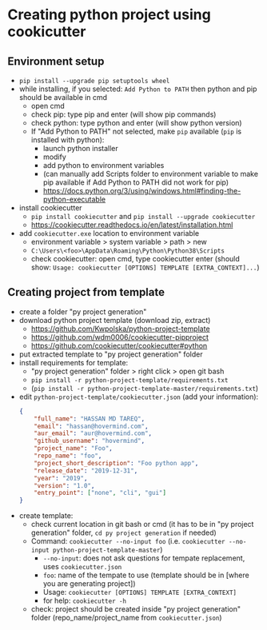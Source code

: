 # Creating python project using cookicutter

## Environment setup
* `pip install --upgrade pip setuptools wheel`
* while installing, if you selected: `Add Python to PATH` then python and pip should be available in cmd
  * open cmd
  * check pip: type pip and enter (will show pip commands)
  * check python: type python and enter (will show python version)
  * If "Add Python to PATH" not selected, make `pip` available (`pip` is installed with python):
    * launch python installer
    * modify
    * add python to environment variables
    * (can manually add Scripts folder to environment variable to make pip available if Add Python to PATH did not work for pip)
    * https://docs.python.org/3/using/windows.html#finding-the-python-executable
* install cookiecutter
  * `pip install cookiecutter` and `pip install --upgrade cookiecutter`
  * https://cookiecutter.readthedocs.io/en/latest/installation.html
* add `cookiecutter.exe` location to environment variable
  * environment variable > system variable > path > new 
  * `C:\Users\<foo>\AppData\Roaming\Python\Python38\Scripts`
  * check cookiecutter: open cmd, type cookiecutter enter (should show: `Usage: cookiecutter [OPTIONS] TEMPLATE [EXTRA_CONTEXT]...`)

## Creating project from template
* create a folder "py project generation"
* download python project template (download zip, extract)
  * https://github.com/Kwpolska/python-project-template
  * https://github.com/wdm0006/cookiecutter-pipproject
  * https://github.com/cookiecutter/cookiecutter#python
* put extracted template to "py project generation" folder
* install requirements for template:
  * "py project generation" folder > right click > open git bash
  * `pip install -r python-project-template/requirements.txt`
  * (`pip install -r python-project-template-master/requirements.txt`)
* edit `python-project-template/cookiecutter.json` (add your information):
	```json
	{
		"full_name": "HASSAN MD TAREQ",
		"email": "hassan@hovermind.com",
		"aur_email": "aur@hovermind.com",
		"github_username": "hovermind",
		"project_name": "Foo",
		"repo_name": "foo",
		"project_short_description": "Foo python app",
		"release_date": "2019-12-31",
		"year": "2019",
		"version": "1.0",
		"entry_point": ["none", "cli", "gui"]
	}
	```
* create template:
  * check current location in git bash or cmd (it has to be in "py project generation" folder, `cd py project generation` if needed)
  * Command: `cookiecutter --no-input foo` (i.e. `cookiecutter --no-input python-project-template-master`)
    * `--no-input`: does not ask questions for tempate replacement, uses `cookiecutter.json`
	* `foo`: name of the tempate to use (template should be in [where you are generating project])
    * Usage: `cookiecutter [OPTIONS] TEMPLATE [EXTRA_CONTEXT]`
    * for help: `cookiecutter -h`
  * check: project should be created inside "py project generation" folder (repo_name/project_name from `cookiecutter.json`)
